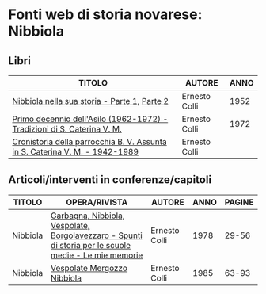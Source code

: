 # Fonti web di storia novarese: Nibbiola

## Libri

| TITOLO                                                                                                                                                     | AUTORE        | ANNO |
|------------------------------------------------------------------------------------------------------------------------------------------------------------|---------------|------|
| [Nibbiola nella sua storia - Parte 1](https://www.calameo.com/books/00726073509cbb41ef6e3), [Parte 2](https://www.calameo.com/books/00726073543c85f65cef1) | Ernesto Colli | 1952 |
| [Primo decennio dell'Asilo (1962-1972) - Tradizioni di S. Caterina V. M.](https://www.calameo.com/books/007260735f56a841fa936)                             | Ernesto Colli | 1972 |
| [Cronistoria della parrocchia B. V. Assunta in S. Caterina V. M. - 1942-1989](https://www.alzati.it/BassaNovarese/Manoscritto%20HTML5/mobile/index.html)   | Ernesto Colli |      |

## Articoli/interventi in conferenze/capitoli

| TITOLO   | OPERA/RIVISTA                                                                                                                                                | AUTORE        | ANNO | PAGINE |
|----------|--------------------------------------------------------------------------------------------------------------------------------------------------------------|---------------|------|--------|
| Nibbiola | [Garbagna, Nibbiola, Vespolate, Borgolavezzaro - Spunti di storia per le scuole medie - Le mie memorie](https://www.calameo.com/books/007260735094c86774af5) | Ernesto Colli | 1978 | 29-56  |
| Nibbiola | [Vespolate Mergozzo Nibbiola](https://www.calameo.com/books/007260735e38dc0d3948d)                                                                           | Ernesto Colli | 1985 | 63-93  |